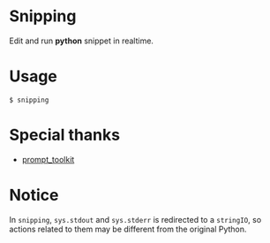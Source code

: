 
# Snipping
Edit and run **python** snippet in realtime.

# Usage

```
$ snipping
```

# Special thanks

* [prompt_toolkit](http://github.com/jonathanslenders/python-prompt-toolkit)

# Notice

In `snipping`, `sys.stdout` and `sys.stderr` is redirected to a `stringIO`, so actions related to them may be different from the original Python.

